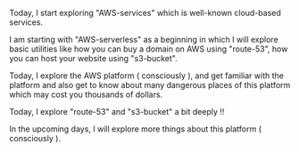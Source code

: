 Today, I start exploring "AWS-services" which is well-known cloud-based services.


I am starting with "AWS-serverless" as a beginning in which I will explore basic utilities like how you can buy a domain on AWS using "route-53", how you can host your website using "s3-bucket".


Today, I explore the AWS platform ( consciously ), and get familiar with the platform and also get to know about many dangerous places of this platform which may cost you thousands of dollars.


Today, I explore "route-53" and "s3-bucket" a bit deeply !!


In the upcoming days, I will explore more things about this platform ( consciously ).   
